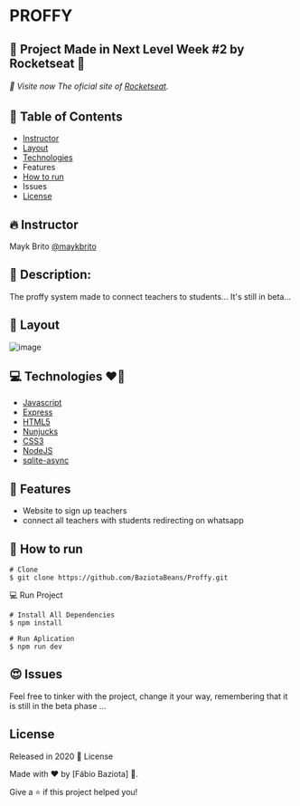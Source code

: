 # PROFFY 

## 🚀 Project Made in Next Level Week #2 by Rocketseat 💜
###### 🚀 Visite now The oficial site of [Rocketseat](https://rocketseat.com.br/).
## 📌 Table of Contents
- [Instructor](#-instructor)
- [Layout](#flower_playing_cards-layout)
- [Technologies](#laptop-tecnologies)
- Features
- [How to run](#construction_worker-how-to-run)
- Issues
- [License](#license)
## :fire: Instructor
Mayk Brito 
[@maykbrito](https://github.com/maykbrito)
## 📌 Description:
The proffy system made to connect teachers to students...
It's still in beta...
## 🎴 Layout
![image](https://user-images.githubusercontent.com/48324076/90287234-565ea200-de6f-11ea-8ea6-d892cc70cfac.png)

## 💻 Technologies ❤🎈
- [Javascript](https://www.javascript.com/)
- [Express](https://expressjs.com/)
- [HTML5](https://www.w3schools.com/html/)
- [Nunjucks](https://mozilla.github.io/nunjucks/)
- [CSS3](https://www.w3schools.com/css/)
- [NodeJS](https://nodejs.org/en/)
- [sqlite-async](https://www.npmjs.com/package/sqlite-async)

## 🚀 Features
- Website to sign up teachers
- connect all teachers with students redirecting on whatsapp

## 👷 How to run

```
# Clone
$ git clone https://github.com/BaziotaBeans/Proffy.git
```

💻 Run Project

```
# Install All Dependencies
$ npm install 

# Run Aplication
$ npm run dev

```

## 😍 Issues

Feel free to tinker with the project, change it your way, remembering that it is still in the beta phase ...

## License

Released in 2020 📕 License

Made with ❤ by [Fábio Baziota] 🚀.

Give a ⭐️ if this project helped you!
